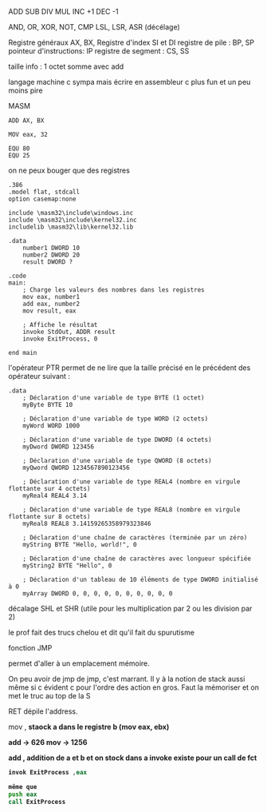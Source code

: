 ADD
SUB
DIV
MUL
INC +1
DEC -1

AND, OR, XOR, NOT, CMP
LSL, LSR, ASR (décélage)

Registre généraux AX, BX, 
Registre d'index SI et DI
registre de pile : BP, SP
pointeur d'instructions: IP
registre de segment : CS, SS

taille info : 1 octet 
somme avec add

langage machine c sympa mais écrire en assembleur c plus fun et un peu moins pire

MASM

```risk5
ADD AX, BX

MOV eax, 32

EQU 80
EQU 25

```


on ne peux bouger que des registres

```
.386
.model flat, stdcall
option casemap:none

include \masm32\include\windows.inc
include \masm32\include\kernel32.inc
includelib \masm32\lib\kernel32.lib

.data
    number1 DWORD 10
    number2 DWORD 20
    result DWORD ?

.code
main:
    ; Charge les valeurs des nombres dans les registres
    mov eax, number1
    add eax, number2
    mov result, eax
    
    ; Affiche le résultat
    invoke StdOut, ADDR result
    invoke ExitProcess, 0

end main
```

l'opérateur PTR permet de ne lire que la taille précisé en le précédent des opérateur suivant :
```
.data
    ; Déclaration d'une variable de type BYTE (1 octet)
    myByte BYTE 10

    ; Déclaration d'une variable de type WORD (2 octets)
    myWord WORD 1000

    ; Déclaration d'une variable de type DWORD (4 octets)
    myDword DWORD 123456

    ; Déclaration d'une variable de type QWORD (8 octets)
    myQword QWORD 1234567890123456

    ; Déclaration d'une variable de type REAL4 (nombre en virgule flottante sur 4 octets)
    myReal4 REAL4 3.14

    ; Déclaration d'une variable de type REAL8 (nombre en virgule flottante sur 8 octets)
    myReal8 REAL8 3.14159265358979323846

    ; Déclaration d'une chaîne de caractères (terminée par un zéro)
    myString BYTE "Hello, world!", 0

    ; Déclaration d'une chaîne de caractères avec longueur spécifiée
    myString2 BYTE "Hello", 0

    ; Déclaration d'un tableau de 10 éléments de type DWORD initialisé à 0
    myArray DWORD 0, 0, 0, 0, 0, 0, 0, 0, 0, 0

```

décalage SHL et SHR (utile pour les multiplication par 2 ou les division par 2)

le prof fait des trucs chelou et dit qu'il fait du spurutisme


fonction JMP

permet d'aller à un emplacement mémoire.

On peu avoir de jmp de jmp, c'est marrant. Il y à la notion de stack aussi même si c évident
c pour l'ordre des action en gros. Faut la mémoriser et on met le truc au top de la S 

RET dépile l'address.

mov <a>, <b>
staock a dans le registre b
(mov eax, ebx)


add -> 626
mov -> 1256

add <a>, <b>
addition de a et b et on stock dans a
invoke existe pour un call de fct 

```asm
invok ExitProcess ,eax

même que 
push eax
call ExitProcess
```